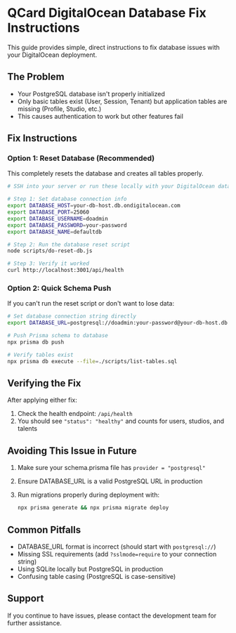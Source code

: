 # QCard DigitalOcean Database Fix Instructions

This guide provides simple, direct instructions to fix database issues with your DigitalOcean deployment.

## The Problem

- Your PostgreSQL database isn't properly initialized
- Only basic tables exist (User, Session, Tenant) but application tables are missing (Profile, Studio, etc.)
- This causes authentication to work but other features fail

## Fix Instructions

### Option 1: Reset Database (Recommended)

This completely resets the database and creates all tables properly.

```bash
# SSH into your server or run these locally with your DigitalOcean database credentials

# Step 1: Set database connection info 
export DATABASE_HOST=your-db-host.db.ondigitalocean.com
export DATABASE_PORT=25060
export DATABASE_USERNAME=doadmin
export DATABASE_PASSWORD=your-password
export DATABASE_NAME=defaultdb

# Step 2: Run the database reset script
node scripts/do-reset-db.js

# Step 3: Verify it worked
curl http://localhost:3001/api/health
```

### Option 2: Quick Schema Push

If you can't run the reset script or don't want to lose data:

```bash
# Set database connection string directly
export DATABASE_URL=postgresql://doadmin:your-password@your-db-host.db.ondigitalocean.com:25060/defaultdb?sslmode=require

# Push Prisma schema to database
npx prisma db push

# Verify tables exist
npx prisma db execute --file=./scripts/list-tables.sql
```

## Verifying the Fix

After applying either fix:

1. Check the health endpoint: `/api/health`
2. You should see `"status": "healthy"` and counts for users, studios, and talents

## Avoiding This Issue in Future

1. Make sure your schema.prisma file has `provider = "postgresql"`
2. Ensure DATABASE_URL is a valid PostgreSQL URL in production
3. Run migrations properly during deployment with:
   
   ```bash
   npx prisma generate && npx prisma migrate deploy
   ```

## Common Pitfalls

- DATABASE_URL format is incorrect (should start with `postgresql://`)
- Missing SSL requirements (add `?sslmode=require` to your connection string)
- Using SQLite locally but PostgreSQL in production
- Confusing table casing (PostgreSQL is case-sensitive)

## Support

If you continue to have issues, please contact the development team for further assistance.